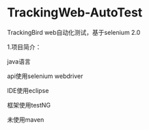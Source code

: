 # TrackingWeb-AutoTest
TrackingBird web自动化测试，基于selenium 2.0

1.项目简介：

  java语言
  
  api使用selenium webdriver
  
  IDE使用eclipse
  
  框架使用testNG
  
  未使用maven
